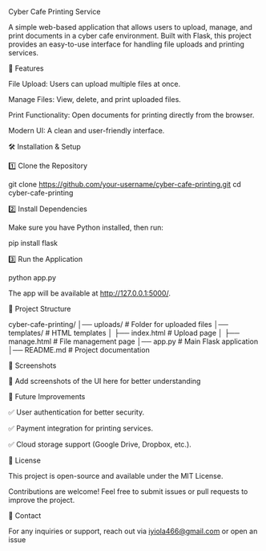 Cyber Cafe Printing Service

A simple web-based application that allows users to upload, manage, and print documents in a cyber cafe environment. Built with Flask, this project provides an easy-to-use interface for handling file uploads and printing services.

🚀 Features

File Upload: Users can upload multiple files at once.

Manage Files: View, delete, and print uploaded files.

Print Functionality: Open documents for printing directly from the browser.

Modern UI: A clean and user-friendly interface.

🛠️ Installation & Setup

1️⃣ Clone the Repository

git clone https://github.com/your-username/cyber-cafe-printing.git
cd cyber-cafe-printing

2️⃣ Install Dependencies

Make sure you have Python installed, then run:

pip install flask

3️⃣ Run the Application

python app.py

The app will be available at http://127.0.0.1:5000/.

📁 Project Structure

cyber-cafe-printing/
│── uploads/             # Folder for uploaded files
│── templates/           # HTML templates
│   ├── index.html       # Upload page
│   ├── manage.html      # File management page
│── app.py               # Main Flask application
│── README.md            # Project documentation

🎨 Screenshots

📌 Add screenshots of the UI here for better understanding

📌 Future Improvements

✅ User authentication for better security.

✅ Payment integration for printing services.

✅ Cloud storage support (Google Drive, Dropbox, etc.).

📜 License

This project is open-source and available under the MIT License.


Contributions are welcome! Feel free to submit issues or pull requests to improve the project.

📩 Contact

For any inquiries or support, reach out via iyiola466@gmail.com or open an issue 
